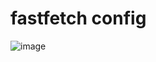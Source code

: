 # fastfetch config


![image](https://github.com/user-attachments/assets/d768d09a-8290-4c9f-bbe5-188040c8d061)
